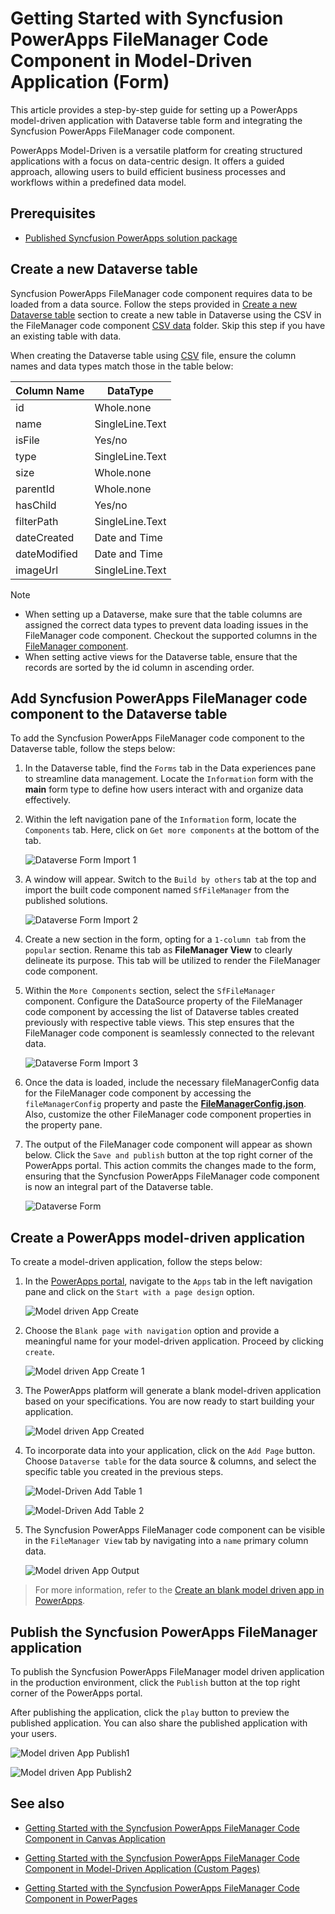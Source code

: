 # Getting Started with Syncfusion PowerApps FileManager Code Component in Model-Driven Application (Form)

This article provides a step-by-step guide for setting up a PowerApps model-driven application with Dataverse table form and integrating the Syncfusion PowerApps FileManager code component.

PowerApps Model-Driven is a versatile platform for creating structured applications with a focus on data-centric design. It offers a guided approach, allowing users to build efficient business processes and workflows within a predefined data model.

## Prerequisites

- [Published Syncfusion PowerApps solution package](../../README.md#deploying-the-solution-package-in-the-powerapps-portal)

## Create a new Dataverse table

Syncfusion PowerApps FileManager code component requires data to be loaded from a data source. Follow the steps provided in [Create a new Dataverse table](../common/faq.md#how-to-create-a-new-dataverse-table) section to create a new table in Dataverse using the CSV in the FileManager code component [CSV data](../../components/filemanager/data/fileSystemData.csv) folder. Skip this step if you have an existing table with data.

When creating the Dataverse table using [CSV](../../components/filemanager/data/fileSystemData.csv) file, ensure the column names and data types match those in the table below:

| Column Name | DataType   |
|-------------|------------|
| id          | Whole.none |
| name        | SingleLine.Text |
| isFile      | Yes/no |
| type        | SingleLine.Text |
| size        | Whole.none |
| parentId    | Whole.none |
| hasChild    | Yes/no |
| filterPath  | SingleLine.Text |
| dateCreated | Date and Time |
| dateModified| Date and Time |
| imageUrl    | SingleLine.Text |

> [!NOTE]
>
> - When setting up a Dataverse, make sure that the table columns are assigned the correct data types to prevent data loading issues in the FileManager code component. Checkout the supported columns in the [FileManager component](./api.md#filesystemdata-dataset).
> - When setting active views for the Dataverse table, ensure that the records are sorted by the id column in ascending order.

## Add Syncfusion PowerApps FileManager code component to the Dataverse table

To add the Syncfusion PowerApps FileManager code component to the Dataverse table, follow the steps below:

1. In the Dataverse table, find the `Forms` tab in the Data experiences pane to streamline data management. Locate the `Information` form with the **main** form type to define how users interact with and organize data effectively.

2. Within the left navigation pane of the `Information` form, locate the `Components` tab. Here, click on `Get more components` at the bottom of the tab.

    ![Dataverse Form Import 1](../images/common/MD-PP-Import1.png)

3. A window will appear. Switch to the `Build by others` tab at the top and import the built code component named `SfFileManager` from the published solutions.

    ![Dataverse Form Import 2](../images/filemanager/MD-PP-Import2.png)

4. Create a new section in the form, opting for a `1-column tab` from the `popular` section. Rename this tab as **FileManager View** to clearly delineate its purpose. This tab will be utilized to render the FileManager code component.

5. Within the `More Components` section, select the `SfFileManager` component. Configure the DataSource property of the FileManager code component by accessing the list of Dataverse tables created previously with respective table views. This step ensures that the FileManager code component is seamlessly connected to the relevant data.

    ![Dataverse Form Import 3](../images/filemanager/MD-PP-Import3.png)

6. Once the data is loaded, include the necessary fileManagerConfig data for the FileManager code component by accessing the `fileManagerConfig` property and paste the [**FileManagerConfig.json**](../../components/filemanager/data/FileManagerConfig.json). Also, customize the other FileManager code component properties in the property pane.

7. The output of the FileManager code component will appear as shown below. Click the `Save and publish` button at the top right corner of the PowerApps portal. This action commits the changes made to the form, ensuring that the Syncfusion PowerApps FileManager code component is now an integral part of the Dataverse table.

    ![Dataverse Form](../images/filemanager/MD-PP-DataverseForm.png)

## Create a PowerApps model-driven application

To create a model-driven application, follow the steps below:

1. In the [PowerApps portal](https://make.powerapps.com/), navigate to the `Apps` tab in the left navigation pane and click on the `Start with a page design` option.

    ![Model driven App Create](../images/common/CV-App.png)

2. Choose the `Blank page with navigation` option and provide a meaningful name for your model-driven application. Proceed by clicking `create`.

    ![Model driven App Create 1](../images/common/CV-App1.png)

3. The PowerApps platform will generate a blank model-driven application based on your specifications. You are now ready to start building your application.

    ![Model driven App Created](../images/common/MD-Created.png)

4. To incorporate data into your application, click on the `Add Page` button. Choose `Dataverse table` for the data source & columns, and select the specific table you created in the previous steps.

    ![Model-Driven Add Table 1](../images/common/MD-AddTable1.png)

    ![Model-Driven Add Table 2](../images/common/MD-AddTable2.png)

5. The Syncfusion PowerApps FileManager code component can be visible in the `FileManager View` tab by navigating into a `name` primary column data.

    ![Model driven App Output](../images/filemanager/MD-Output.png)

> For more information, refer to the [Create an blank model driven app in PowerApps](https://learn.microsoft.com/en-us/power-apps/maker/model-driven-apps/build-app-three-steps).

## Publish the Syncfusion PowerApps FileManager application

To publish the Syncfusion PowerApps FileManager model driven application in the production environment, click the `Publish` button at the top right corner of the PowerApps portal.

After publishing the application, click the `play` button to preview the published application. You can also share the published application with your users.

![Model driven App Publish1](../images/filemanager/MD-Publish1.png)

![Model driven App Publish2](../images/filemanager/MD-Publish2.png)

## See also

- [Getting Started with the Syncfusion PowerApps FileManager Code Component in Canvas Application](getting-started-with-canvas.md)

- [Getting Started with the Syncfusion PowerApps FileManager Code Component in Model-Driven Application (Custom Pages)](getting-started-with-model-driven-custom-pages.md)

- [Getting Started with the Syncfusion PowerApps FileManager Code Component in PowerPages](getting-started-with-power-pages.md)
